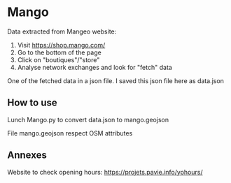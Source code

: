 # Mango

Data extracted from Mangeo website:

1. Visit https://shop.mango.com/
1. Go to the bottom of the page
1. Click on "boutiques"/"store"
1. Analyse network exchanges and look for "fetch" data

One of the fetched data in a json file. I saved this json file here as data.json

## How to use

Lunch Mango.py to convert data.json to mango.geojson

File mango.geojson respect OSM attributes

## Annexes

Website to check opening hours: https://projets.pavie.info/yohours/

